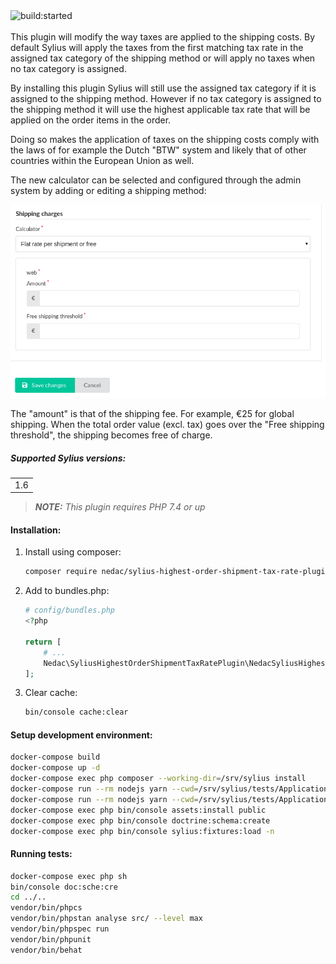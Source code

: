 <div class="repo-badge inline-block vertical-align">
    <a id="status-image-popup" title="Latest push build on default branch: started" name="status-images" class="pointer open-popup">
        <img src="https://travis-ci.com/nedac-sorbo/SyliusHighestOrderShipmentTaxRatePlugin.svg?branch=master" alt="build:started">
    </a>
</div>
<br />
This plugin will modify the way taxes are applied to the shipping costs. By default Sylius will apply the taxes from
the first matching tax rate in the assigned tax category of the shipping method or will apply no taxes when no tax
category is assigned.

By installing this plugin Sylius will still use the assigned tax category if it is assigned to the shipping method.
However if no tax category is assigned to the shipping method it will use the highest applicable tax rate that will be
applied on the order items in the order.

Doing so makes the application of taxes on the shipping costs comply with the laws of for example the Dutch "BTW" system
and likely that of other countries within the European Union as well.

The new calculator can be selected and configured through the admin system by adding or editing a shipping method:

![Shipping charges](shipping_charges.png)

The "amount" is that of the shipping fee. For example, €25 for global shipping.
When the total order value (excl. tax) goes over the "Free shipping threshold", the shipping becomes free of charge.

##### Supported Sylius versions:
<table>
    <tr><td>1.6</td></tr>
</table>


> **_NOTE:_** *This plugin requires PHP 7.4 or up*

#### Installation:
1. Install using composer:
    ```bash
    composer require nedac/sylius-highest-order-shipment-tax-rate-plugin
    ```
2. Add to bundles.php:
    ```php
    # config/bundles.php
    <?php

    return [
        # ...
        Nedac\SyliusHighestOrderShipmentTaxRatePlugin\NedacSyliusHighestOrderShipmentTaxRatePlugin::class => ['all' => true],
    ];
    ```
3. Clear cache:
    ```bash
    bin/console cache:clear
    ```
#### Setup development environment:
```bash
docker-compose build
docker-compose up -d
docker-compose exec php composer --working-dir=/srv/sylius install
docker-compose run --rm nodejs yarn --cwd=/srv/sylius/tests/Application install
docker-compose run --rm nodejs yarn --cwd=/srv/sylius/tests/Application build
docker-compose exec php bin/console assets:install public
docker-compose exec php bin/console doctrine:schema:create
docker-compose exec php bin/console sylius:fixtures:load -n
```
#### Running tests:
```bash
docker-compose exec php sh
bin/console doc:sche:cre
cd ../..
vendor/bin/phpcs
vendor/bin/phpstan analyse src/ --level max
vendor/bin/phpspec run
vendor/bin/phpunit
vendor/bin/behat
```

